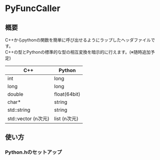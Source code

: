 # PyFuncCaller

## 概要
C++からpythonの関数を簡単に呼び出せるようにラップしたヘッダファイルです。  
C++の型とPythonの標準的な型の相互変換を暗示的に行えます。(※随時追加予定)

| C++ | Python |
| --- | --- |
| int | long |
| long | long |
| double | float(64bit) |
| char* | string |
| std::string | string |
| std::vector (n次元) | list (n次元) |

## 使い方
### Python.hのセットアップ
